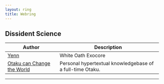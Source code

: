 ```yaml
---
layout: ring
title: Webring
---
```


## Dissident Science

| Author     | Description |
|-----------|-------------------------------------------------------|
|[Yenn](https://whiteoath.net)|White Oath Exocore|
|[Otaku can Change the World](https://otakucanchangetheworld.netlify.net)|Personal hypertextual knowledgebase of a full-time Otaku.|

---
